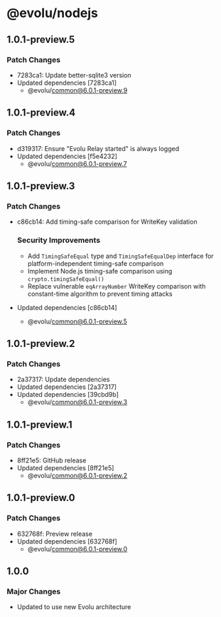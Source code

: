# @evolu/nodejs

## 1.0.1-preview.5

### Patch Changes

- 7283ca1: Update better-sqlite3 version
- Updated dependencies [7283ca1]
  - @evolu/common@6.0.1-preview.9

## 1.0.1-preview.4

### Patch Changes

- d319317: Ensure "Evolu Relay started" is always logged
- Updated dependencies [f5e4232]
  - @evolu/common@6.0.1-preview.7

## 1.0.1-preview.3

### Patch Changes

- c86cb14: Add timing-safe comparison for WriteKey validation

  ### Security Improvements
  - Add `TimingSafeEqual` type and `TimingSafeEqualDep` interface for platform-independent timing-safe comparison
  - Implement Node.js timing-safe comparison using `crypto.timingSafeEqual()`
  - Replace vulnerable `eqArrayNumber` WriteKey comparison with constant-time algorithm to prevent timing attacks

- Updated dependencies [c86cb14]
  - @evolu/common@6.0.1-preview.5

## 1.0.1-preview.2

### Patch Changes

- 2a37317: Update dependencies
- Updated dependencies [2a37317]
- Updated dependencies [39cbd9b]
  - @evolu/common@6.0.1-preview.3

## 1.0.1-preview.1

### Patch Changes

- 8ff21e5: GitHub release
- Updated dependencies [8ff21e5]
  - @evolu/common@6.0.1-preview.2

## 1.0.1-preview.0

### Patch Changes

- 632768f: Preview release
- Updated dependencies [632768f]
  - @evolu/common@6.0.1-preview.0

## 1.0.0

### Major Changes

- Updated to use new Evolu architecture
